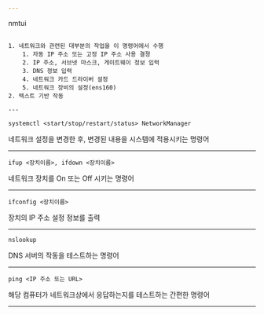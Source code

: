 ```yaml
---

```
nmtui
```

1. 네트워크와 관련된 대부분의 작업을 이 명령어에서 수행
    1. 자동 IP 주소 또는 고정 IP 주소 사용 결졍
    2. IP 주소, 서브넷 마스크, 게이트웨이 정보 입력
    3. DNS 정보 입력
    4. 네트워크 카드 드라이버 설정
    5. 네트워크 장비의 설정(ens160)
2. 텍스트 기반 작동

---
```


```
systemctl <start/stop/restart/status> NetworkManager
```

네트워크 설정을 변경한 후, 변경된 내용을 시스템에 적용시키는 명령어

---

```
ifup <장치이름>, ifdown <장치이름>
```

네트워크 장치를 On 또는 Off 시키는 명령어

---

```
ifconfig <장치이름>
```

장치의 IP 주소 설정 정보를 출력

---

```
nslookup
```

DNS 서버의 작동을 테스트하는 명령어

---

```
ping <IP 주소 또는 URL>
```

해당 컴퓨터가 네트워크상에서 응답하는지를 테스트하는 간편한 명령어

---
